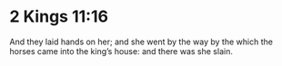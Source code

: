 # 2 Kings 11:16

And they laid hands on her; and she went by the way by the which the horses came into the king’s house: and there was she slain.